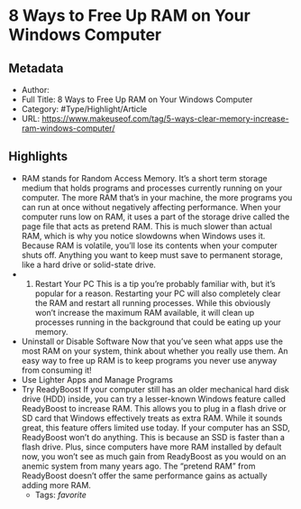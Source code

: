 # 8 Ways to Free Up RAM on Your Windows Computer

## Metadata

* Author: 
* Full Title: 8 Ways to Free Up RAM on Your Windows Computer
* Category: #Type/Highlight/Article
* URL: https://www.makeuseof.com/tag/5-ways-clear-memory-increase-ram-windows-computer/

## Highlights

* RAM stands for Random Access Memory. It’s a short term storage medium that holds programs and processes currently running on your computer.
  The more RAM that’s in your machine, the more programs you can run at once without negatively affecting performance. When your computer runs low on RAM, it uses a part of the storage drive called the page file that acts as pretend RAM. This is much slower than actual RAM, which is why you notice slowdowns when Windows uses it.
  Because RAM is volatile, you’ll lose its contents when your computer shuts off. Anything you want to keep must save to permanent storage, like a hard drive or solid-state drive.
* 
  1. Restart Your PC
     This is a tip you’re probably familiar with, but it’s popular for a reason.
     Restarting your PC will also completely clear the RAM and restart all running processes. While this obviously won’t increase the maximum RAM available, it will clean up processes running in the background that could be eating up your memory.
* Uninstall or Disable Software
  Now that you’ve seen what apps use the most RAM on your system, think about whether you really use them. An easy way to free up RAM is to keep programs you never use anyway from consuming it!
* Use Lighter Apps and Manage Programs
* Try ReadyBoost
  If your computer still has an older mechanical hard disk drive (HDD) inside, you can try a lesser-known Windows feature called ReadyBoost to increase RAM. This allows you to plug in a flash drive or SD card that Windows effectively treats as extra RAM.
  While it sounds great, this feature offers limited use today. If your computer has an SSD, ReadyBoost won’t do anything. This is because an SSD is faster than a flash drive.
  Plus, since computers have more RAM installed by default now, you won’t see as much gain from ReadyBoost as you would on an anemic system from many years ago. The “pretend RAM” from ReadyBoost doesn’t offer the same performance gains as actually adding more RAM.
  * Tags: *favorite*
